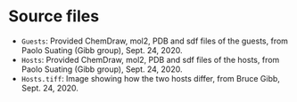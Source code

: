 # Source files

- `Guests`: Provided ChemDraw, mol2, PDB and sdf files of the guests, from Paolo Suating (Gibb group), Sept. 24, 2020.
- `Hosts`: Provided ChemDraw, mol2, PDB and sdf files of the hosts, from Paolo Suating (Gibb group), Sept. 24, 2020.
- `Hosts.tiff`: Image showing how the two hosts differ, from Bruce Gibb, Sept. 24, 2020.
